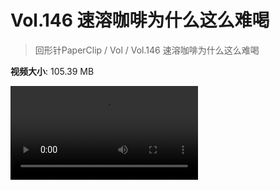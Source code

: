 # Vol.146 速溶咖啡为什么这么难喝

> 回形针PaperClip / Vol / Vol.146 速溶咖啡为什么这么难喝

**视频大小**: 105.39 MB

<div class="video"><video src="https://file.hsyhx.top/video/PaperClip/Vol/146.mp4" controls preload>🤔 您的浏览器不支持 video 标签</video></div>